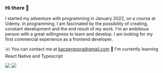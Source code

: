 ### Hi there 👋
I started my adventure with programming in January 2022, on a course at Udemy. In programming, I am fascinated by the possibility of creating, constant development and the end result of my work. I'm an ambitious person with a great willingness to learn and develop. I am looking for my first commercial experience as a frontend developer.

✉️ You can contact me at kacpergoora@gmail.com
🧠 I'm currently learning  React  Native and Typescript
	
<a href="https://developer.mozilla.org/en-US/docs/Web/JavaScript"><img src='https://img.shields.io/badge/JavaScript-323330?style=for-the-badge&logo=javascript&logoColor=F7DF1E'></img></a>
<a href="https://developer.mozilla.org/en-US/docs/Web/html"><img src='https://img.shields.io/badge/JavaScript-323330?style=for-the-badge&logo=javascript&logoColor=F7DF1E](https://img.shields.io/badge/HTML5-E34F26?style=for-the-badge&logo=html5&logoColor=white'></img></a>


